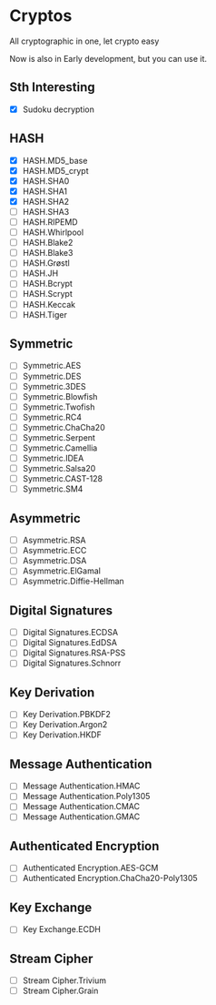 # Cryptos
All cryptographic in one, let crypto easy

Now is also in Early development, but you can use it.

## Sth Interesting

- [x] Sudoku decryption

## HASH

- [x] HASH.MD5_base
- [x] HASH.MD5_crypt
- [x] HASH.SHA0
- [x] HASH.SHA1
- [x] HASH.SHA2
- [ ] HASH.SHA3
- [ ] HASH.RIPEMD
- [ ] HASH.Whirlpool
- [ ] HASH.Blake2
- [ ] HASH.Blake3
- [ ] HASH.Grøstl
- [ ] HASH.JH
- [ ] HASH.Bcrypt
- [ ] HASH.Scrypt
- [ ] HASH.Keccak
- [ ] HASH.Tiger

## Symmetric

- [ ] Symmetric.AES
- [ ] Symmetric.DES
- [ ] Symmetric.3DES
- [ ] Symmetric.Blowfish
- [ ] Symmetric.Twofish
- [ ] Symmetric.RC4
- [ ] Symmetric.ChaCha20
- [ ] Symmetric.Serpent
- [ ] Symmetric.Camellia
- [ ] Symmetric.IDEA
- [ ] Symmetric.Salsa20
- [ ] Symmetric.CAST-128
- [ ] Symmetric.SM4

## Asymmetric

- [ ] Asymmetric.RSA
- [ ] Asymmetric.ECC
- [ ] Asymmetric.DSA
- [ ] Asymmetric.ElGamal
- [ ] Asymmetric.Diffie-Hellman

## Digital Signatures

- [ ] Digital Signatures.ECDSA
- [ ] Digital Signatures.EdDSA
- [ ] Digital Signatures.RSA-PSS
- [ ] Digital Signatures.Schnorr

## Key Derivation

- [ ] Key Derivation.PBKDF2
- [ ] Key Derivation.Argon2
- [ ] Key Derivation.HKDF

## Message Authentication

- [ ] Message Authentication.HMAC
- [ ] Message Authentication.Poly1305
- [ ] Message Authentication.CMAC
- [ ] Message Authentication.GMAC

## Authenticated Encryption

- [ ] Authenticated Encryption.AES-GCM
- [ ] Authenticated Encryption.ChaCha20-Poly1305

## Key Exchange

- [ ] Key Exchange.ECDH

## Stream Cipher

- [ ] Stream Cipher.Trivium
- [ ] Stream Cipher.Grain
